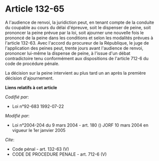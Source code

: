 # Article 132-65

A l'audience de renvoi, la juridiction peut, en tenant compte de la conduite du coupable au cours du délai d'épreuve, soit le
dispenser de peine, soit prononcer la peine prévue par la loi, soit ajourner une nouvelle fois le prononcé de la peine dans
les conditions et selon les modalités prévues à l'article 132-63. Avec l'accord du procureur de la République, le juge de
l'application des peines peut, trente jours avant l'audience de renvoi, prononcer lui-même la dispense de peine, à l'issue
d'un débat contradictoire tenu conformément aux dispositions de l'article 712-6 du code de procédure pénale. 

La décision sur la peine intervient au plus tard un an après la première décision d'ajournement.

**Liens relatifs à cet article**

_Codifié par_:

  - Loi n°92-683 1992-07-22

_Modifié par_:

  - Loi n°2004-204 du 9 mars 2004 - art. 180 () JORF 10 mars 2004 en vigueur le 1er janvier 2005

_Cite_:

  - Code pénal - art. 132-63 (V)
  - CODE DE PROCEDURE PENALE - art. 712-6 (V)
